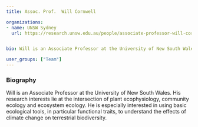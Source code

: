 ```yaml
---
title: Assoc. Prof.  Will Cornwell

organizations:
- name: UNSW Sydney
  url: https://research.unsw.edu.au/people/associate-professor-will-cornwell


bio: Will is an Associate Professor at the University of New South Wales. His research interests lie at the intersection of plant ecophysiology, community ecology and ecosystem ecology. He is especially interested in using basic ecological tools, in particular functional traits, to understand the effects of climate change on terrestrial biodiversity.

user_groups: ["Team"]
---
```


### Biography

Will is an Associate Professor at the University of New South Wales. His research interests lie at the intersection of plant ecophysiology, community ecology and ecosystem ecology. He is especially interested in using basic ecological tools, in particular functional traits, to understand the effects of climate change on terrestrial biodiversity.
